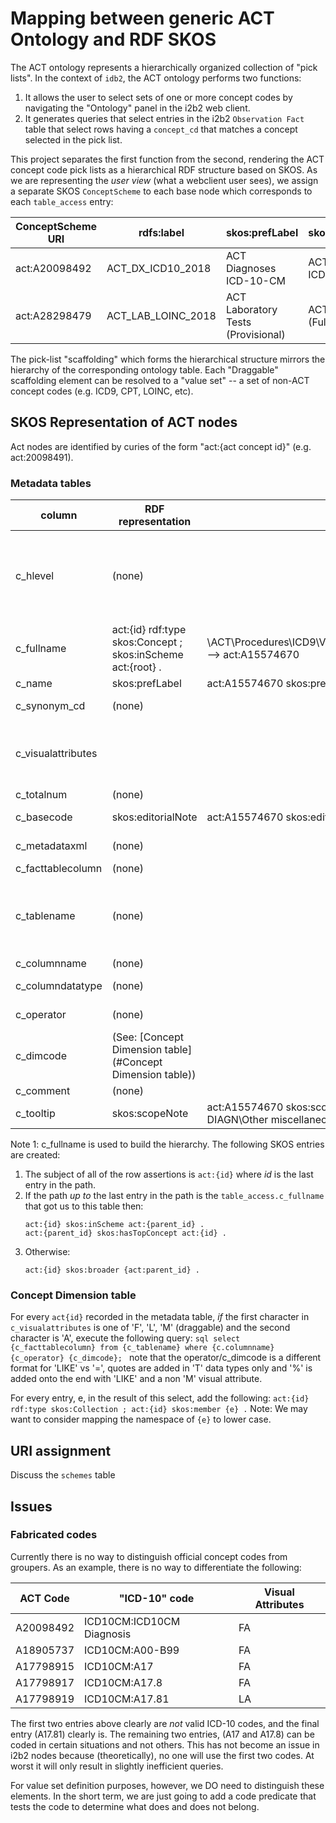 # Mapping between generic ACT Ontology and RDF SKOS
The ACT ontology represents a hierarchically organized collection of "pick lists".  In the context of `idb2`, the 
ACT ontology performs two functions:
1) It allows the user to select sets of one or more concept codes by navigating the "Ontology" panel in the i2b2 web client.
2) It generates queries that select entries in the i2b2 `Observation Fact` table that select rows having a `concept_cd`
that matches a concept selected in the pick list.

This project separates the first function from the second, rendering the ACT concept code pick lists as a hierarchical
RDF structure based on SKOS.  As we are representing the *user view* (what a webclient user sees), we assign a separate
SKOS `ConceptScheme` to each base node which corresponds to each `table_access` entry:

| ConceptScheme URI | rdfs:label | skos:prefLabel | skos:description | 
| ---- | ---- | ---- | --- |
| act:A20098492 | ACT_DX_ICD10_2018 | ACT Diagnoses ICD-10-CM  | ACT Diagnoses ICD-10 |
| act:A28298479 | ACT_LAB_LOINC_2018 | ACT Laboratory Tests (Provisional) | ACT Lab LOINC (Full list) |

The pick-list "scaffolding" which forms the hierarchical structure mirrors the hierarchy of the corresponding ontology
table.  Each "Draggable" scaffolding element can be resolved to a "value set" -- a set of non-ACT concept codes (e.g. ICD9, CPT,
 LOINC, etc).
 
## SKOS Representation of ACT nodes
Act nodes are identified by curies of the form "act:{act concept id}" (e.g. act:20098491).

### Metadata tables
| column |  RDF representation | example | note |
| --- | --- | --- | --- |
| c_hlevel | (none) | | This represents the relative hierarchy of a node.  When converting from SKOS to ACT Tables, this will represent the relative nesting. |
| c_fullname | act:{id} rdf:type skos:Concept ; skos:inScheme act:{root} . | \ACT\Procedures\ICD9\V2_2018AA\A18090800\A8352133\A15574666\A15574281\A15574670\ --> act:A15574670 | Note 1  |
| c_name | skos:prefLabel | act:A15574670 skos:prefLabel "17.1 Laparoscopic unilateral repair of inguinal hernia" . | |
| c_synonym_cd | (none) | | Not used in ACT use case.  Always 'N' |
| c_visualattributes |  |  | Non-draggable attributes ('Cx' and 'xI') do not have any skos:exactMatch entries |
| c_totalnum | (none) | | unused |
| c_basecode | skos:editorialNote | act:A15574670 skos:editorialNote "ICD9PROC:17.1" . | This is a hint, not actually definitional |
| c_metadataxml | (none) | | not currently implemented |
| c_facttablecolumn | (none) | |  |
| c_tablename | (none) | | MUST be "concept_dimension" or empty - we don't do non-concept queries at the moment |
| c_columnname | (none) | |  |
| c_columndatatype | (none) | | MUST be "T" or empty |
| c_operator | (none) | | MUST be 'LIKE' or empty |
| c_dimcode | (See: [Concept Dimension table](#Concept Dimension table)) | | |
| c_comment | (none) | | Ignored |
| c_tooltip | skos:scopeNote | act:A15574670 skos:scopeNote "Procedures ICD9\PROCEDURES\OTHER MISCELLANEOUS DIAGN\Other miscellaneous proce\Laparoscopic unilateral r\" | |

Note 1:  c_fullname is used to build the hierarchy.  The following SKOS entries are created:
1) The subject of all of the row assertions is `act:{id}` where *id* is the last entry in the path.
2) If the path *up to* the last entry in the path is the `table_access.c_fullname` that got us to this table then:
    ```
    act:{id} skos:inScheme act:{parent_id} .
    act:{parent_id} skos:hasTopConcept act:{id} .
    ```
3) Otherwise:
    ``` 
    act:{id} skos:broader {act:parent_id} .
    ```
### Concept Dimension table
For every `act{id}` recorded in the metadata table, *if* the first character in `c_visualattributes` is one of 'F', 'L', 'M' (draggable) and
the second character is 'A', execute the following query:
    ```sql
    select {c_facttablecolumn} from {c_tablename} where {c.columnname} {c_operator} {c_dimcode};
    ``` 
note that the operator/c_dimcode is a different format for 'LIKE' vs '=', quotes are added in 'T' data types only and '%' is
added onto the end with 'LIKE' and a non 'M' visual attribute.

For every entry, e, in the result of this select, add the following:
    ```
    act:{id} rdf:type skos:Collection ;
    act:{id} skos:member {e} .
    ```
Note: We may want to consider mapping the namespace of `{e}` to lower case.

## URI assignment
Discuss the `schemes` table

## Issues
### Fabricated codes
Currently there is no way to distinguish official concept codes from groupers.  As an example, there is no way to 
differentiate the following:

| ACT Code | "ICD-10" code | Visual Attributes |
| --- | --- | --- |
| A20098492  | ICD10CM:ICD10CM Diagnosis | FA |
| A18905737 | ICD10CM:A00-B99 | FA |
| A17798915 | ICD10CM:A17 | FA |
| A17798917 | ICD10CM:A17.8 | FA |
| A17798919 | ICD10CM:A17.81 | LA |

The first two entries above clearly are *not* valid ICD-10 codes, and the final entry (A17.81) clearly is.  The remaining
two entries, (A17 and A17.8) can be coded in certain situations and not others.  This has not become an issue in i2b2
nodes because (theoretically), no one will use the first two codes.  At worst it will only result in slightly inefficient
queries.

For value set definition purposes, however, we DO need to distinguish these elements.  In the short term, we are just
going to add a code predicate that tests the code to determine what does and does not belong.